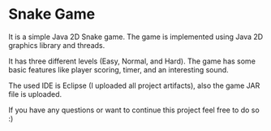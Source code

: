 # Snake Game

It is a simple Java 2D Snake game. The game is implemented using Java 2D graphics library and threads.

It has three different levels (Easy, Normal, and Hard). The game has some basic features like player scoring, timer, and an interesting sound.

The used IDE is Eclipse (I uploaded all project artifacts), also the game JAR file is uploaded.

If you have any questions or want to continue this project feel free to do so :)

